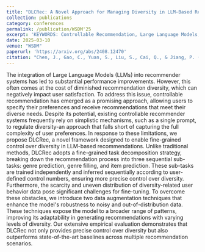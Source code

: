 ```yaml
---
title: "DLCRec: A Novel Approach for Managing Diversity in LLM-Based Recommender Systems"
collection: publications
category: conferences
permalink: /publication/WSDM'25
excerpt: 'KEYWORDS: Controllable Recommendation, Large Language Models, Diversity'
date: 2025-03-10
venue: "WSDM"
paperurl: 'https://arxiv.org/abs/2408.12470'
citation: "Chen, J., Gao, C., Yuan, S., Liu, S., Cai, Q., & Jiang, P. (2024). DLCRec: A Novel Approach for Managing Diversity in LLM-Based Recommender Systems. arXiv preprint arXiv:2408.12470."
---
```


The integration of Large Language Models (LLMs) into recommender systems has led to substantial performance improvements. However, this often comes at the cost of diminished recommendation diversity, which can negatively impact user satisfaction. To address this issue, controllable recommendation has emerged as a promising approach, allowing users to specify their preferences and receive recommendations that meet their diverse needs. Despite its potential, existing controllable recommender systems frequently rely on simplistic mechanisms, such as a single prompt, to regulate diversity-an approach that falls short of capturing the full complexity of user preferences. In response to these limitations, we propose DLCRec, a novel framework designed to enable fine-grained control over diversity in LLM-based recommendations. Unlike traditional methods, DLCRec adopts a fine-grained task decomposition strategy, breaking down the recommendation process into three sequential sub-tasks: genre prediction, genre filling, and item prediction. These sub-tasks are trained independently and inferred sequentially according to user-defined control numbers, ensuring more precise control over diversity. Furthermore, the scarcity and uneven distribution of diversity-related user behavior data pose significant challenges for fine-tuning. To overcome these obstacles, we introduce two data augmentation techniques that enhance the model's robustness to noisy and out-of-distribution data. These techniques expose the model to a broader range of patterns, improving its adaptability in generating recommendations with varying levels of diversity. Our extensive empirical evaluation demonstrates that DLCRec not only provides precise control over diversity but also outperforms state-of-the-art baselines across multiple recommendation scenarios.
